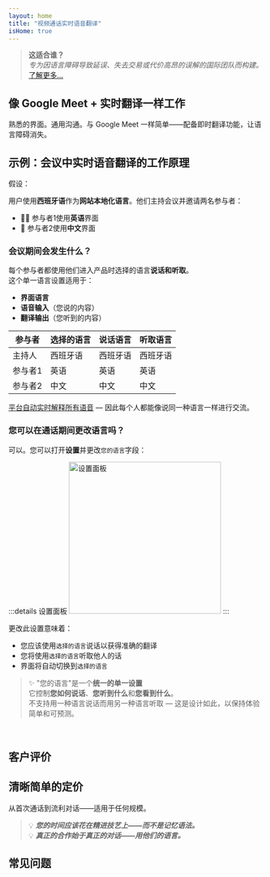 ```yaml
---
layout: home
title: "视频通话实时语音翻译"
isHome: true
---
```


<HeroSection title="用**任何**语言会面" :typingSpeed="10" text="视频通话中的实时语音翻译。即时理解，无障碍沟通。">
<NavButton buttonLabel="工作原理" buttonClass="brand" to="/#HowItWorks" />
<NavButton buttonLabel="助手" buttonClass="alt" to="/chat" />
</HeroSection>

<span id="1"></span>
<FeatureBlock
    :card="{
      title: '翻译 ≠ 理解。这就是下一步。',
      details: '无论使用何种语言，您的声音都能被听到并理解——就像您们说着同一种语言一样。',
      items: [
        '✧ 自然地，[实时](./product/overview/how-it-works)进行，无需字幕或延迟。',
        '✧ AI驱动的口译捕捉语调、意图和行业专业术语。',
      ],
      link: './product/overview/what-is-intermind',
      src: {
        light: '/media-kit/animals-cartoon-3-2.png',
        dark: '/1d.png',
      },
      inversion: false,
    }"
  />

<span id="2"></span>
<FeatureBlock
    :card="{
      title: '会议中的智慧大脑',
      details: 'InterMind将每次多语言通话转化为清晰、可搜索的知识。',
      items: [
        '✧ **询问任何问题** — AI在**您的所有会议中**找到答案。',
        '✧ 自动提取任务、负责人和截止日期。',
        '✧ 即时总结任何语言的要点。',
      ],
      link: './product/overview/how-it-works#🧩-deep-memory-deep-understanding',
      src: {
        light: '/2l.png',
        dark: '/2d.png',
      },
      inversion: true,
    }"
  />

<span id="3"></span>
<FeatureBlock
    :card="{
      title: '为严肃会议而生——不仅仅是聊天',
      details: 'InterMind是一个[专业级视频会议平台](./product/overview/video-meeting-platform)，而不是轻量级插件或附加组件。',
      items: [
        '✧ 1080p分辨率、智能降噪、日程安排、会议管理、屏幕共享、录制、字幕、参与者聊天和日历集成——全部内置，**即开即用**。',
      ],
      link: './product/overview/video-meeting-platform',
      src: {
        light: '/3l.mp4',
        dark: '/3d.mp4',
      },
      inversion: false,
    }"
  />

<span id="4"></span>
<FeatureBlock
    :card="{
      title: '重要场合的隐私保护',
      details: 'InterMind专为信任至关重要的对话而构建——隐私和控制最为重要的场合。',
      items: ['✧ [隐私区域](./product/overview/privacy-architecture) — 欧盟、美国、东南亚', '✧ **零数据训练**。无第三方访问。'],
      link: './product/overview/privacy-architecture',
      src: {
        light: '/4l.png',
        dark: '/4d.png',
      },
      inversion: true,
    }"
  />

> **这适合谁？**  
> _专为因语言障碍导致延误、失去交易或代价高昂的误解的国际团队而构建。_ [了解更多...](./product/overview/markets)

<span id="HowItWorks"></span>

## 像 Google Meet + 实时翻译一样工作

熟悉的界面。通用沟通。与 Google Meet 一样简单——配备即时翻译功能，让语言障碍消失。

<FeatureCards
    :features="[
      {
        title: '免费注册',
        details: '选择您的语言并[创建账户](#Pricing)。',
        icon: {
          light: '/signUp.png',
          dark: '/signUp.png',
        },
      },
      {
        title: '开始会议',
        details: '立即创建或提前安排。',
        icon: {
          light: '/start.png',
          dark: '/start.png',
        },
      },
      {
        title: '加入会议',
        details: '点击链接，输入姓名，立即加入。',
        icon: {
          light: '/join.png',
          dark: '/join.png',
        },
      },
      {
        title: '说您的语言',
        details: '每个人都用自己的语言说话和听取。',
        icon: {
          light: '/meeting.png',
          dark: '/meeting.png',
        },
      },
    ]"
  />

<span id="Example"></span>

## 示例：会议中实时语音翻译的工作原理

假设：

用户使用**西班牙语**作为**网站本地化语言**。他们主持会议并邀请两名参与者：

- 🧑‍💼 参与者1使用**英语**界面
- 👩 参与者2使用**中文**界面

### 会议期间会发生什么？

每个参与者都使用他们进入产品时选择的语言**说话和听取**。  
这个单一语言设置适用于：

- **界面语言**
- **语音输入**（您说的内容）
- **翻译输出**（您听到的内容）

| 参与者    | 选择的语言 | 说话语言 | 听取语言 |
| --------- | ---------- | -------- | -------- |
| 主持人    | 西班牙语   | 西班牙语 | 西班牙语 |
| 参与者1   | 英语       | 英语     | 英语     |
| 参与者2   | 中文       | 中文     | 中文     |

[平台自动实时解释所有语音](./product/overview/how-it-works) — 因此每个人都能像说同一种语言一样进行交流。

### 您可以在通话期间更改语言吗？

可以。您可以打开**设置**并更改`您的语言`字段：

:::details 设置面板
<img src="/settings.png" alt="设置面板" width="300px" />
:::

更改此设置意味着：

- 您应该使用`选择的语言`说话以获得准确的翻译
- 您将使用`选择的语言`听取他人的话
- 界面将自动切换到`选择的语言`

> ✨ "您的语言"是一个**统一的单一设置**  
> 它控制**您如何说话**、**您听到什么**和**您看到什么**。  
> 不支持用一种语言说话而用另一种语言听取 — 这是设计如此，以保持体验简单和可预测。

<br>
<span id="VideoDemo"></span>
<VideoPlayer src="/promo/demo-en-mx.mp4" />

<span id="Testimonials"></span>

## 客户评价

<AutoScrollTestimonials testimonialsUrl="/testimonials.json"/>

<span id="Pricing"></span>

## 清晰简单的定价

从首次通话到流利对话——适用于任何规模。

<PricingPlans
    :plans="[
      {
        title: '**基础版** &nbsp 1 用户',
        price: '**免费**',
        details: '无需信用卡',
        items: [
          '**25** 次会议',
          '**100** 人视频会议 [💬](#3)',
          '每用户 **30** GB 共享存储',
          '搜索所有会议记录 [💬](#2)',
          '同声传译 [💬](#1)',
        ],
      },
      {
        title: '**专业版**  &nbsp 1-99 用户',
        price: '**$20** /月/用户，按年计费',
        details: '或按月计费 $25',
        items: [
          '**无限** 会议',
          '**150** 人视频会议 [💬](#3)',
          '每用户 **2** TB 共享存储',
          '搜索所有会议记录 [💬](#2)',
          '同声传译 [💬](#1)',
        ],
      },
      {
        title: '**企业版** &nbsp 100+ 用户',
        price: '**定制定价**',
        details: '专为隐私而构建',
        items: [
          '**无限** 会议',
          '**500** 人视频会议 [💬](#3)',
          '每用户 **5** TB 共享存储',
          '搜索所有会议记录 [💬](#2)',
          '同声传译 [💬](#1)',
          '**隐私区域** [💬](#4)',
        ],
      },
    ]">

<AuthButton text="开始使用" button-class="brand" event-name="get_started_attempt"/>
<AuthButton text="立即购买" mode="checkout" eventName="buy_now_attempt" />
<ContactForm buttonText="联系我们的团队" buttonClass="alt" />
</PricingPlans>

> 💡 **_您的时间应该花在精进技艺上——而不是记忆语法。_**  
> 💡 **_真正的合作始于真正的对话——用他们的语言。_**

## 常见问题

<span id="FAQ"></span>

<AccordionGroup
    :items="[
      {
        q: 'InterMind支持哪些语言的口译服务？',
        a: 'InterMind支持以下19种语言的**实时口译**：<br><br>- العربية (ar) – 阿拉伯语<br>- Čeština (cs) – 捷克语<br>- Deutsch (de) – 德语<br>- English (en) – 英语<br>- Español (es) – 西班牙语<br>- Français (fr) – 法语<br>- हिन्दी (hi) – 印地语<br>- Magyar (hu) – 匈牙利语<br>- Italiano (it) – 意大利语<br>- 日本語 (ja) – 日语<br>- 한국어 (ko) – 韩语<br>- Nederlands (nl) – 荷兰语<br>- Polski (pl) – 波兰语<br>- Português (pt) – 葡萄牙语<br>- Русский (ru) – 俄语<br>- Türkçe (tr) – 土耳其语<br>- 中文 (zh) – 中文<br><br>我们正在不断扩展这个列表——每个主要版本都会添加新语言。',
      },
      {
        q: '什么是许可用户和参与者？',
        a: '*许可用户*拥有免费或付费会议许可证，可以在其计划限制内安排会议。*参与者*是受邀者——他们**无需账户或许可证**即可加入，可以从任何设备**免费**连接。',
      },
      {
        q: '一个InterMind许可证可以供多少人使用？',
        a: '每个*许可用户*可以主持**无限次会议**。如果多个团队成员需要同时主持会议，每个人都需要自己的许可证。',
      },
      {
        q: '会议的最长持续时间是多少？',
        a: '所有计划的会议都可以持续**24小时**。',
      },
      {
        q: '我可以主持的会议数量有限制吗？',
        a: '*免费基础*计划包含**25次免费会议**。*专业版*和*商业版*计划提供无限次会议，支持更多参与者和控制功能。',
      },
      {
        q: 'InterMind如何确保数据隐私和安全？',
        a: 'InterMind**从设计上保护隐私**。所有数据都在您选择的**隐私区域**内处理和存储——_欧盟_、_美国_或_亚洲_。我们遵守[**GDPR**](https://gdpr.eu)、[**CCPA**](https://oag.ca.gov/privacy/ccpa)和阿联酋PDPL，**绝不使用您的内容**进行训练或第三方访问。高级[隐私区域控制](./product/overview/privacy-architecture)在**商业版**计划中提供。',
      },
      {
        q: '我可以在购买计划前试用InterMind吗？',
        a: '当然可以。*免费基础*计划让您完全访问核心功能，包含**25次免费会议**——包括**同声传译**和**会议搜索**。无需信用卡。随时升级。',
      },
      {
        q: '如果我需要帮助或支持怎么办？',
        a: '可通过我们的[帮助中心](./resources/help)获得支持。*商业版*用户享有**优先支持**，配有专门联系人。',
      },
      {
        q: '如何管理我的订阅（升级、降级或取消）？',
        a: '您可以随时通过**账户设置**更改计划。更改**立即生效**。对于取消，*月度计划*在计费周期结束时取消。*年度计划*可以取消并获得**按比例退款**。',
      },
      {
        q: '我可以使用InterMind进行网络研讨会或大型活动吗？',
        a: '可以。*专业版*和*商业版*计划非常适合**大型会议和网络研讨会**——*商业版*支持多达**500名参与者**。',
      },
    ]"/>

<HomeFooter
    :columns="[
      {
        title: '产品',
        links: [
          { text: '概述', link: './product/overview/what-is-intermind' },
          { text: '入门指南', link: './product/guide/getting-started' },
          { text: '用户评价', link: '#Testimonials' },
          { text: '定价', link: '#Pricing' },
        ],
      },
      {
        title: '支持',
        links: [
          { text: '获取支持', link: './resources/help' },
          { text: '常见问题', link: '#FAQ' },
          { text: '隐私政策', link: './resources/company/Privacy-Policy' },
          { text: 'AI法律指南', link: './resources/company/Legal-Regulations-for-AI-Services' },
          { text: '服务状态', link: 'https://status.mind.com/' },
          // { text: 'Privacy Settings', link: '#' },
        ],
      },
      {
        title: '资源',
        links: [
          { text: '博客', link: './blog' },
          { text: '品牌资产', link: './resources/media-kit' },
          { text: 'AI API / LLM文档', link: 'https://mind.com/llms-full.txt' },
        ],
      },
      {
        title: '公司',
        links: [
          { text: '关于我们', link: './resources/company/about' },
          { text: '团队', link: './resources/company/team' },
          { text: '招聘', link: './resources/company/careers' },
          { text: '联系我们', link: './resources/company/contacts' },
        ],
      },
    ]"/>